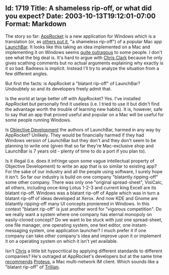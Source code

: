 Id: 1719
Title: A shameless rip-off, or what did you expect?
Date: 2003-10-13T19:12:01-07:00
Format: Markdown
--------------
The story so far: [AppRocket][1] is a new application for Windows which is a
translation (or, as [others put it][2], "a shameless rip-off") of a popular
Mac app [LaunchBar][3]. It looks like this taking an idea implemented on a Mac
and implementing it on Windows seems [quite outragous][4] to some people. I
don't see what the big deal is. It's hard to argue with [Chris Clark][4]
because he only gives scathing comments but no actual arguments explaining why
exactly is it so bad. Badness is implicit. Instead I'll try to analyze the
situation from a few different angles.

But first the facts: is AppRocket a "blatant rip-off" of LaunchBar? Undoubtely
so and its developers freely admit that.

Is the world at large better off with AppRocket? Yes. I've installed AppRocket
but personally find it useless (i.e. I tried to use it but didn't find the
advantage worth the trouble of learning new habits). It is, however, safe to
say that an app that proved useful and popular on a Mac will be useful for
some people running Windows.

Is [Objective Development][5] the authors of LaunchBar, harmed in any way by
AppRocket? Unlikely. They would be financially harmed if they had Windows
version of LaunchBar but they don't and they don't seem to be planning to
write one (given that so far they're Mac-exclusive shop and LaunchBar is 7
years old - plenty of time to do a port if you plan to).

Is it illegal (i.e. does it infringe upon some vague intellectual property of
Objective Development) to write an app that is so similar to existing app? For
the sake of our industry and all the people using software, I surely hope it
isn't. So far our industry is build on one company "blatantly ripping-off"
some other company. There was only one "original spread-sheet", VisiCalc, all
others, including once-king Lotus 1-2-3 and current king Excell are its
blatant rip-off. Windows was a blatant rip-off of Apple which was in turn a
blatant rip-off of ideas developed at Xerox. And now KDE and Gnome are
blatantly ripping-off many UI concepts pioniereed in Windows. In this context
"blatant rip-off" is just another word for "vigorous competition". Do we
really want a system where one company has eternal monopoly on easily-cloned
concept? Do we want to be stuck with just one spread-sheet, one file manager,
one operating system, one text editor, one instant-messaging system, one
application launcher? I much prefer it if one company can take other company's
idea and improve upon it or implement it on a operating system on which it
isn't yet available.

Isn't [Chris][6] a little bit hypocritical by applying different standards to
different companies? He's outraged at AppRocket's developers but at the same
time [recommends][7] [Proteus][8], a Mac multi-network IM client. Which sounds
like a "blatant rip-off" of [Trillian][9].

   [1]: http://www.candylabs.com/approcket/

   [2]: http://daringfireball.net/2003/10/dock_dick_lick.html

   [3]: http://obdev.at/products/launchbar/index.html

   [4]: http://www.decaffeinated.org/archives/2003/10/07/approcke

   [5]: http://obdev.at/

   [6]: http://www.decaffeinated.org/

   [7]: http://www.decaffeinated.org/contact

   [8]: http://www.indigofield.com/

   [9]: http://www.trillian.cc/


